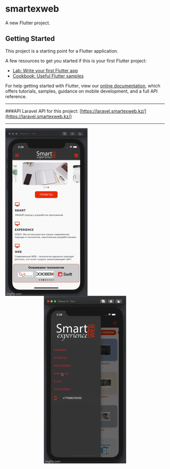 # smartexweb

A new Flutter project.

## Getting Started

This project is a starting point for a Flutter application.

A few resources to get you started if this is your first Flutter project:

- [Lab: Write your first Flutter app](https://flutter.dev/docs/get-started/codelab)
- [Cookbook: Useful Flutter samples](https://flutter.dev/docs/cookbook)

For help getting started with Flutter, view our
[online documentation](https://flutter.dev/docs), which offers tutorials,
samples, guidance on mobile development, and a full API reference.
***
###API
Laravel API for this project: [https://laravel.smartexweb.kz/](https://laravel.smartexweb.kz/)
***
<center>
  <img align="left" src="assets/gif-images/54f9h6.gif" width="260" height="530">&nbsp;
  <img src="assets/gif-images/54joy9.gif" width="260" height="530">
</center>